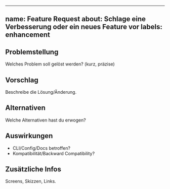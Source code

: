 <!-- markdownlint-disable MD013 -->

---
name: Feature Request
about: Schlage eine Verbesserung oder ein neues Feature vor
labels: enhancement
---

## Problemstellung

Welches Problem soll gelöst werden? (kurz, präzise)

## Vorschlag

Beschreibe die Lösung/Änderung.

## Alternativen

Welche Alternativen hast du erwogen?

## Auswirkungen

- CLI/Config/Docs betroffen?
- Kompatibilität/Backward Compatibility?

## Zusätzliche Infos

Screens, Skizzen, Links.
